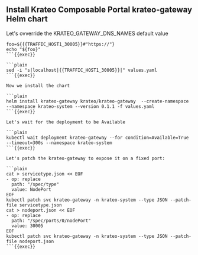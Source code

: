 ## Install Krateo Composable Portal krateo-gateway Helm chart
Let's ovverride the KRATEO_GATEWAY_DNS_NAMES default value

```plain
foo=${{{TRAFFIC_HOST1_30005}}#"https://"}
echo "${foo}"
```{{exec}}

```plain
sed -i "s|localhost|{{TRAFFIC_HOST1_30005}}|" values.yaml
```{{exec}}

Now we install the chart

```plain
helm install krateo-gateway krateo/krateo-gateway  --create-namespace --namespace krateo-system --version 0.1.1 -f values.yaml
```{{exec}}

Let's wait for the deployment to be Available

```plain
kubectl wait deployment krateo-gateway --for condition=Available=True --timeout=300s --namespace krateo-system
```{{exec}}

Let's patch the krateo-gateway to expose it on a fixed port:

```plain
cat > servicetype.json << EOF
- op: replace
  path: "/spec/type"
  value: NodePort
EOF
kubectl patch svc krateo-gateway -n krateo-system --type JSON --patch-file servicetype.json
cat > nodeport.json << EOF
- op: replace
  path: "/spec/ports/0/nodePort"
  value: 30005
EOF
kubectl patch svc krateo-gateway -n krateo-system --type JSON --patch-file nodeport.json
```{{exec}}
